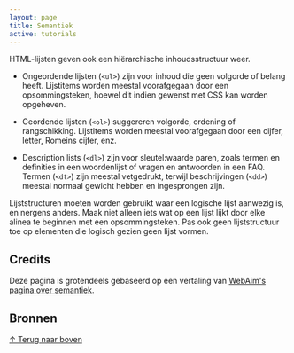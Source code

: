 ```yaml
---
layout: page
title: Semantiek
active: tutorials
---
```


HTML-lijsten geven ook een hiërarchische inhoudsstructuur weer.

- Ongeordende lijsten (`<ul>`) zijn voor inhoud die geen volgorde of belang heeft. Lijstitems worden meestal voorafgegaan door een opsommingsteken, hoewel dit indien gewenst met CSS kan worden opgeheven.

- Geordende lijsten (`<ol>`) suggereren volgorde, ordening of rangschikking. Lijstitems worden meestal voorafgegaan door een cijfer, letter, Romeins cijfer, enz.

- Description lists (`<dl>`) zijn voor sleutel:waarde paren, zoals termen en definities in een woordenlijst of vragen en antwoorden in een FAQ. Termen (`<dt>`) zijn meestal vetgedrukt, terwijl beschrijvingen (`<dd>`) meestal normaal gewicht hebben en ingesprongen zijn.

Lijststructuren moeten worden gebruikt waar een logische lijst aanwezig is, en nergens anders. Maak niet alleen iets wat op een lijst lijkt door elke alinea te beginnen met een opsommingsteken. Pas ook geen lijststructuur toe op elementen die logisch gezien geen lijst vormen.

## Credits

Deze pagina is grotendeels gebaseerd op een vertaling van <a href="https://webaim.org/techniques/javascript/">WebAim's pagina over semantiek</a>.

## Bronnen

<p class="toplink">
  <a href="#top" title="Terug naar boven">&uarr; Terug naar boven</a>
</p>
